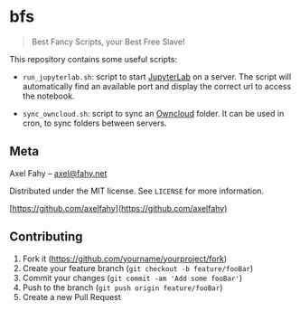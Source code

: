 # bfs
> Best Fancy Scripts, your Best Free Slave!

This repository contains some useful scripts:

* `run_jupyterlab.sh`: script to start [JupyterLab](https://jupyterlab.readthedocs.io/en/stable/) on a server. The script will automatically find an available port and display the correct url to access the notebook.

* `sync_owncloud.sh`: script to sync an [Owncloud](https://owncloud.org/) folder. It can be used in cron, to sync folders between servers.

## Meta

Axel Fahy – axel@fahy.net

Distributed under the MIT license. See ``LICENSE`` for more information.

[https://github.com/axelfahy](https://github.com/axelfahy)

## Contributing

1. Fork it (<https://github.com/yourname/yourproject/fork>)
2. Create your feature branch (`git checkout -b feature/fooBar`)
3. Commit your changes (`git commit -am 'Add some fooBar'`)
4. Push to the branch (`git push origin feature/fooBar`)
5. Create a new Pull Request

